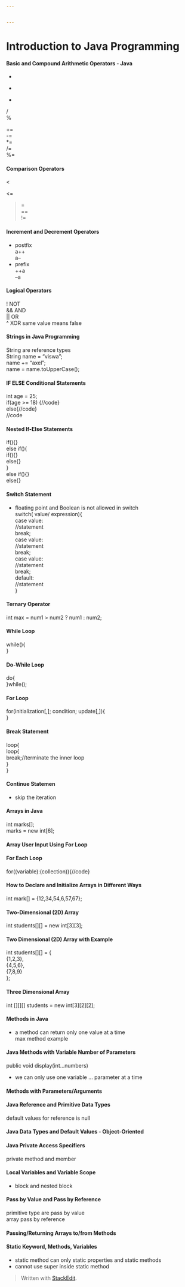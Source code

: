 ```yaml
---


---
```


<h1 id="introduction-to-java-programming">Introduction to Java Programming</h1>
<h4 id="basic-and-compound-arithmetic-operators---java">Basic and Compound Arithmetic Operators - Java</h4>
<ul>
<li></li>
</ul>
<ul>
<li></li>
</ul>
<ul>
<li></li>
</ul>
<p>/<br>
%</p>
<p>+=<br>
-=<br>
*=<br>
/=<br>
%=</p>
<h4 id="comparison-operators">Comparison Operators</h4>
<p>&lt;</p>
<blockquote></blockquote>
<p>&lt;=</p>
<blockquote>
<p>=<br>
==<br>
!=</p>
</blockquote>
<h4 id="increment-and-decrement-operators">Increment and Decrement Operators</h4>
<ul>
<li>postfix<br>
a++<br>
a–</li>
<li>prefix<br>
++a<br>
–a</li>
</ul>
<h4 id="logical-operators">Logical Operators</h4>
<p>! NOT<br>
&amp;&amp; AND<br>
|| OR<br>
^ XOR  same value means false</p>
<h4 id="strings-in-java-programming">Strings in Java Programming</h4>
<p>String are reference types<br>
String name = “viswa”;<br>
name += “axel”;<br>
name = name.toUpperCase();</p>
<h4 id="if-else-conditional-statements">IF ELSE Conditional Statements</h4>
<p>int age = 25;<br>
if(age &gt;= 18) {//code}<br>
else{//code}<br>
//code</p>
<h4 id="nested-if-else-statements">Nested If-Else Statements</h4>
<p>if(){}<br>
else if(){<br>
if(){}<br>
else{}<br>
}<br>
else if(){}<br>
else{}</p>
<h4 id="switch-statement">Switch Statement</h4>
<ul>
<li>floating point and Boolean is not allowed in switch<br>
switch( value/ expression){<br>
case value:<br>
//statement<br>
break;<br>
case value:<br>
//statement<br>
break;<br>
case value:<br>
//statement<br>
break;<br>
default:<br>
//statement<br>
}</li>
</ul>
<h4 id="ternary-operator">Ternary Operator</h4>
<p>int max = num1 &gt; num2 ? num1 : num2;</p>
<h4 id="while-loop">While Loop</h4>
<p>while(){<br>
}</p>
<h4 id="do-while-loop">Do-While Loop</h4>
<p>do{<br>
}while();</p>
<h4 id="for-loop">For Loop</h4>
<p>for(initialization[,]; condition; update[,]){<br>
}</p>
<h4 id="break-statement">Break Statement</h4>
<p>loop{<br>
loop{<br>
break;//terminate the inner loop<br>
}<br>
}</p>
<h4 id="continue-statemen">Continue Statemen</h4>
<ul>
<li>skip the iteration</li>
</ul>
<h4 id="arrays-in-java">Arrays in Java</h4>
<p>int marks[];<br>
marks = new int[6];</p>
<h4 id="array-user-input-using-for-loop">Array User Input Using For Loop</h4>
<h4 id="for-each-loop">For Each Loop</h4>
<p>for((variable):(collection)){//code}</p>
<h4 id="how-to-declare-and-initialize-arrays-in-different-ways">How to Declare and Initialize Arrays in Different Ways</h4>
<p>int mark[] = {12,34,54,6,57,67};</p>
<h4 id="two-dimensional-2d-array">Two-Dimensional (2D) Array</h4>
<p>int students[][] = new int[3][3];</p>
<h4 id="two-dimensional-2d-array-with-example">Two Dimensional (2D) Array with Example</h4>
<p>int students[][] = {<br>
{1,2,3},<br>
{4,5,6},<br>
{7,8,9}<br>
};</p>
<h4 id="three-dimensional-array">Three Dimensional Array</h4>
<p>int [][][] students = new int[3][2][2];</p>
<h4 id="methods-in-java">Methods in Java</h4>
<ul>
<li>a method can return only one value at a time<br>
max method example</li>
</ul>
<h4 id="java-methods-with-variable-number-of-parameters">Java Methods with Variable Number of Parameters</h4>
<p>public void display(int…numbers)</p>
<ul>
<li>we can only use one variable … parameter at a time</li>
</ul>
<h4 id="methods-with-parametersarguments">Methods with Parameters/Arguments</h4>
<h4 id="java-reference-and-primitive-data-types">Java Reference and Primitive Data Types</h4>
<p>default values for reference is null</p>
<h4 id="java-data-types-and-default-values---object-oriented">Java Data Types and Default Values - Object-Oriented</h4>
<h4 id="java-private-access-specifiers">Java Private Access Specifiers</h4>
<p>private method and member</p>
<h4 id="local-variables-and-variable-scope">Local Variables and Variable Scope</h4>
<ul>
<li>block and nested block</li>
</ul>
<h4 id="pass-by-value-and-pass-by-reference">Pass by Value and Pass by Reference</h4>
<p>primitive type are pass by value<br>
array pass by reference</p>
<h4 id="passingreturning-arrays-tofrom-methods">Passing/Returning Arrays to/from Methods</h4>
<h4 id="static-keyword-methods-variables">Static Keyword, Methods, Variables</h4>
<ul>
<li>static method can only static properties and static methods</li>
<li>cannot use super inside static method</li>
</ul>
<blockquote>
<p>Written with <a href="https://stackedit.io/">StackEdit</a>.</p>
</blockquote>

